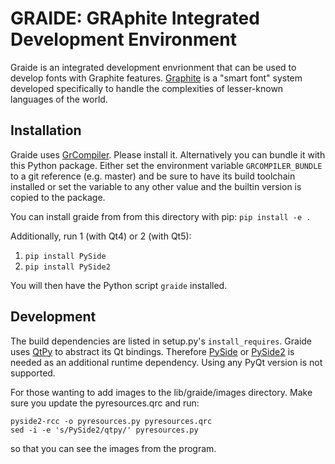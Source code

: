 # GRAIDE: GRAphite Integrated Development Environment

Graide is an integrated development envrionment that can be used
to develop fonts with Graphite features.
[Graphite](http://graphite.sil.org) is a "smart font" system
developed specifically to handle the complexities of lesser-known
languages of the world.

## Installation

Graide uses [GrCompiler](https://github.com/silnrsi/grcompiler).
Please install it.
Alternatively you can bundle it with this Python package.
Either set the environment variable `GRCOMPILER_BUNDLE`
to a git reference (e.g. master) and be sure to have its build
toolchain installed or set the variable to any other value and
the builtin version is copied to the package.

You can install graide from from this directory with pip:
`pip install -e .`

Additionally, run 1 (with Qt4) or 2 (with Qt5):
1. `pip install PySide`
2. `pip install PySide2`

You will then have the Python script `graide` installed.

## Development

The build dependencies are listed in setup.py's `install_requires`.
Graide uses [QtPy](https://pypi.org/project/QtPy/) to abstract its
Qt bindings. Therefore [PySide](https://pypi.org/project/PySide/)
or [PySide2](https://pypi.org/project/PySide2/) is needed as an
additional runtime dependency. Using any PyQt version is not
supported.

For those wanting to add images to the lib/graide/images directory.
Make sure you update the pyresources.qrc and run:
```
pyside2-rcc -o pyresources.py pyresources.qrc
sed -i -e 's/PySide2/qtpy/' pyresources.py
```
so that you can see the images from the program.
